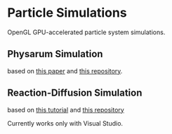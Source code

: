 # Particle Simulations
OpenGL GPU-accelerated particle system simulations.

## Physarum Simulation
based on [this paper](https://uwe-repository.worktribe.com/output/980579) and [this repository](https://github.com/SebLague/Slime-Simulation).

## Reaction-Diffusion Simulation
based on [this tutorial](https://www.karlsims.com/rd.html) and [this repository](https://github.com/SebLague/Reaction-Diffusion)

Currently works only with Visual Studio.
